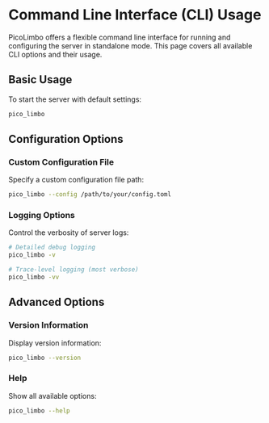 # Command Line Interface (CLI) Usage

PicoLimbo offers a flexible command line interface for running and configuring the server in standalone mode. This page covers all available CLI options and their usage.

## Basic Usage

To start the server with default settings:

```bash
pico_limbo
```

## Configuration Options

### Custom Configuration File

Specify a custom configuration file path:

```bash
pico_limbo --config /path/to/your/config.toml
```

### Logging Options

Control the verbosity of server logs:

```bash
# Detailed debug logging
pico_limbo -v

# Trace-level logging (most verbose)
pico_limbo -vv
```

## Advanced Options

### Version Information

Display version information:

```bash
pico_limbo --version
```

### Help

Show all available options:

```bash
pico_limbo --help
```
